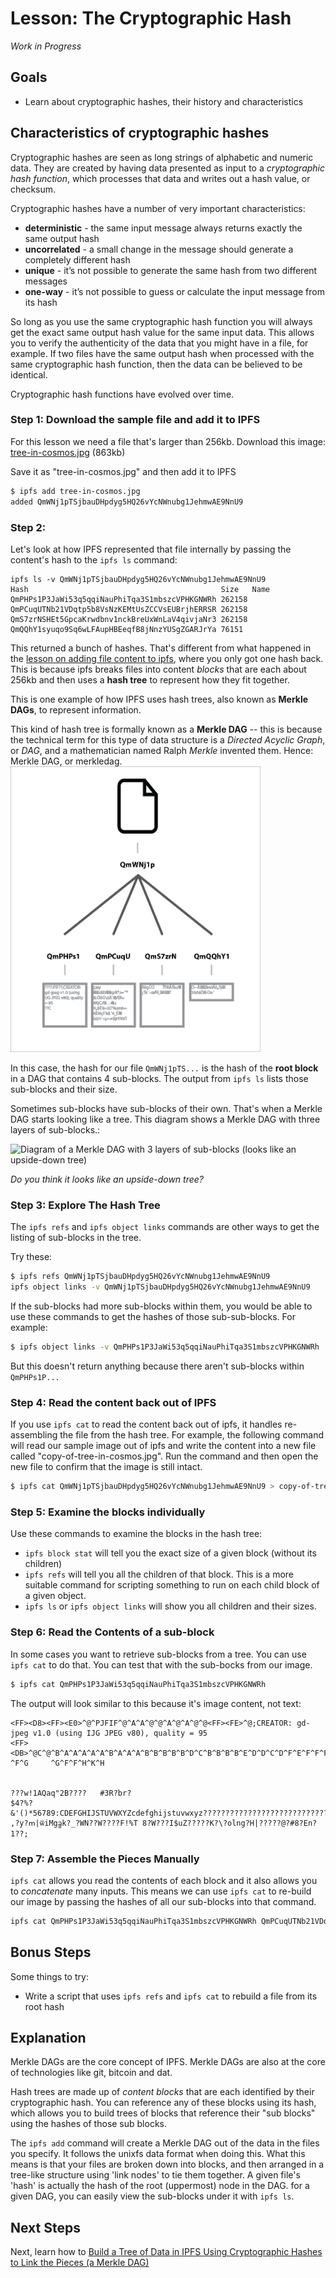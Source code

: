 # Lesson: The Cryptographic Hash

*Work in Progress*

## Goals
* Learn about cryptographic hashes, their history and characteristics

## Characteristics of cryptographic hashes

Cryptographic hashes are seen as long strings of alphabetic and numeric data. They are created by having data presented as input to a _cryptographic hash function_, which processes that data and writes out a hash value, or checksum.

Cryptographic hashes have a number of very important characteristics:
* **deterministic** - the same input message always returns exactly the same output hash
* **uncorrelated** - a small change in the message should generate a completely different hash
* **unique** - it’s not possible to generate the same hash from two different messages
* **one-way** - it’s not possible to guess or calculate the input message from its hash

So long as you use the same cryptographic hash function you will always get the exact same output hash value for the same input data. This allows you to verify the authenticity of the data that you might have in a file, for example. If two files have the same output hash when processed with the same cryptographic hash function, then the data can be believed to be identical.

Cryptographic hash functions have evolved over time. 

### Step 1: Download the sample file and add it to IPFS

For this lesson we need a file that's larger than 256kb. Download this image: [tree-in-cosmos.jpg](https://raw.githubusercontent.com/flyingzumwalt/decentralized-web-primer/master/samples/tree-in-cosmos.jpg) (863kb)

Save it as "tree-in-cosmos.jpg" and then add it to IPFS

```sh
$ ipfs add tree-in-cosmos.jpg
added QmWNj1pTSjbauDHpdyg5HQ26vYcNWnubg1JehmwAE9NnU9
```

### Step 2:

Let's look at how IPFS represented that file internally by passing the content's hash to the `ipfs ls` command:

```
ipfs ls -v QmWNj1pTSjbauDHpdyg5HQ26vYcNWnubg1JehmwAE9NnU9
Hash                                           Size   Name
QmPHPs1P3JaWi53q5qqiNauPhiTqa3S1mbszcVPHKGNWRh 262158
QmPCuqUTNb21VDqtp5b8VsNzKEMtUsZCCVsEUBrjhERRSR 262158
QmS7zrNSHEt5GpcaKrwdbnv1nckBreUxWnLaV4qivjaNr3 262158
QmQQhY1syuqo9Sq6wLFAupHBEeqfB8jNnzYUSgZGARJrYa 76151  
```

This returned a bunch of hashes. That's different from what happened in the [lesson on adding file content to ipfs](../../files-on-ipfs/lessons/add-and-retrieve-file-content.md), where you only got one hash back. This is because ipfs breaks files into content _blocks_ that are each about 256kb and then uses a **hash tree** to represent how they fit together.

This is one example of how IPFS uses hash trees, also known as **Merkle DAGs**, to represent information.

<div class="alert alert-info">
This kind of hash tree is formally known as a <b>Merkle DAG</b> -- this is because the technical term for this  type of data structure is a <i>Directed Acyclic Graph</i>, or <i>DAG</i>, and a mathematician named Ralph <i>Merkle</i> invented them. Hence: Merkle DAG, or merkledag.
</div>

<img src="hash-tree.png" width="400" />

In this case, the hash for our file `QmWNj1pTS...` is the hash of the **root block** in a DAG that contains 4 sub-blocks.  The output from `ipfs ls` lists those sub-blocks and their size.

Sometimes sub-blocks have sub-blocks of their own. That's when a Merkle DAG starts looking like a tree. This diagram shows a Merkle DAG with three layers of sub-blocks.:

![Diagram of a Merkle DAG with 3 layers of sub-blocks (looks like an upside-down tree)](https://camo.githubusercontent.com/1aba273a55fdbbf8cc9acb3b07ce0fc64e2382af/68747470733a2f2f75706c6f61642e77696b696d656469612e6f72672f77696b6970656469612f636f6d6d6f6e732f7468756d622f392f39352f486173685f547265652e7376672f33303070782d486173685f547265652e7376672e706e67)  

_Do you think it looks like an upside-down tree?_

### Step 3: Explore The Hash Tree

The `ipfs refs` and `ipfs object links` commands are other ways to get the listing of sub-blocks in the tree.

Try these:
```sh
$ ipfs refs QmWNj1pTSjbauDHpdyg5HQ26vYcNWnubg1JehmwAE9NnU9
ipfs object links -v QmWNj1pTSjbauDHpdyg5HQ26vYcNWnubg1JehmwAE9NnU9
```

If the sub-blocks had more sub-blocks within them, you would be able to use these commands to get the hashes of those sub-sub-blocks.  For example:

```sh
$ ipfs object links -v QmPHPs1P3JaWi53q5qqiNauPhiTqa3S1mbszcVPHKGNWRh
```
But this doesn't return anything because there aren't sub-blocks within `QmPHPs1P...`

### Step 4: Read the content back out of IPFS

If you use `ipfs cat` to read the content back out of ipfs, it handles re-assembling the file from the hash tree. For example, the following command will read our sample image out of ipfs and write the content into a new file called "copy-of-tree-in-cosmos.jpg".  Run the command and then open the new file to confirm that the image is still intact.

```sh
$ ipfs cat QmWNj1pTSjbauDHpdyg5HQ26vYcNWnubg1JehmwAE9NnU9 > copy-of-tree-in-cosmos.jpg
```

### Step 5: Examine the blocks individually

Use these commands to examine the blocks in the hash tree:
* `ipfs block stat` will tell you the exact size of a given block (without its
children)
* `ipfs refs` will tell you all the children of that block. This is a more suitable command for scripting something to run on each child block of a given object.
* `ipfs ls` or `ipfs object links` will show you all children and their sizes.


### Step 6: Read the Contents of a sub-block

In some cases you want to retrieve sub-blocks from a tree. You can use `ipfs cat` to do that. You can test that with the sub-bocks from our image.

```sh
$ ipfs cat QmPHPs1P3JaWi53q5qqiNauPhiTqa3S1mbszcVPHKGNWRh
```

The output will look similar to this because it's image content, not text:
```
<FF><D8><FF><E0>^@^PJFIF^@^A^A^@^@^A^@^A^@^@<FF><FE>^@;CREATOR: gd-jpeg v1.0 (using IJG JPEG v80), quality = 95
<FF><DB>^@C^@^B^A^A^A^A^A^B^A^A^A^B^B^B^B^B^D^C^B^B^B^B^E^D^D^C^D^F^E^F^F^F^E^F^F^F^G  ^F^G     ^G^F^F^H^K^H   


???w!1AQaq"2B????	#3R?br?
$4?%?&'()*56789:CDEFGHIJSTUVWXYZcdefghijstuvwxyz??????????????????????????????????????????????????????????????????????????
,?y?ՠ|ѿiMgᦧk?_?WN??W????F!%T 8?W???I$uZ?????K?\?olng?H|?????@?#8?En?1??;
```

### Step 7: Assemble the Pieces Manually

`ipfs cat` allows you read the contents of each block and it also allows you to _concatenate_ many inputs. This means we can use `ipfs cat` to re-build our image by passing the hashes of all our sub-blocks into that command.

```sh
ipfs cat QmPHPs1P3JaWi53q5qqiNauPhiTqa3S1mbszcVPHKGNWRh QmPCuqUTNb21VDqtp5b8VsNzKEMtUsZCCVsEUBrjhERRSR QmS7zrNSHEt5GpcaKrwdbnv1nckBreUxWnLaV4qivjaNr3 QmQQhY1syuqo9Sq6wLFAupHBEeqfB8jNnzYUSgZGARJrYa > manually-rebuilt-tree-in-cosmos.jpg
```

## Bonus Steps

Some things to try:
* Write a script that uses `ipfs refs` and `ipfs cat` to rebuild a file from its root hash

## Explanation

Merkle DAGs are the core concept of IPFS. Merkle DAGs are also at the core of technologies like git, bitcoin and dat.

Hash trees are made up of _content blocks_ that are each identified by their cryptographic hash. You can reference any of these blocks using its hash, which allows you to build trees of blocks that reference their "sub blocks" using the hashes of those sub blocks.

The `ipfs add` command will create a Merkle DAG out of the data in the files you specify. It follows the unixfs data format when doing this. What this means is
that your files are broken down into blocks, and then arranged in a tree-like structure using 'link nodes' to tie them together. A given file's 'hash' is actually the hash of the root (uppermost) node in the DAG. for a given DAG, you can easily view the sub-blocks under it with `ipfs ls`.

## Next Steps

Next, learn how to [Build a Tree of Data in IPFS Using Cryptographic Hashes to Link the Pieces (a Merkle DAG)](/ipfs-dag/lessons/blocks-from-scratch.md)

